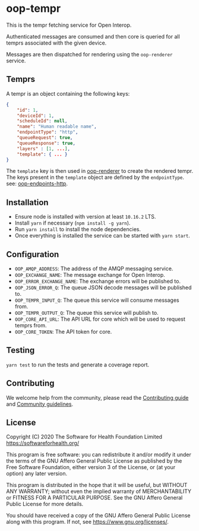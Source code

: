 # oop-tempr

This is the tempr fetching service for Open Interop.

Authenticated messages are consumed and then core is queried for all temprs associated with the given device.

Messages are then dispatched for rendering using the `oop-renderer` service.

## Temprs

A tempr is an object containing the following keys:

```json
{
    "id": 1,
    "deviceId": 1,
    "scheduleId": null,
    "name": "Human readable name",
    "endpointType": "http",
    "queueRequest": true,
    "queueResponse": true,
    "layers" : [1, ...],
    "template": { ... }
}
```

The `template` key is then used in [oop-renderer](https://github.com/open-interop/oop-renderer) to create the rendered tempr.
The keys present in the `template` object are defined by the `endpointType`. see: [oop-endpoints-http](https://github.com/open-interop/oop-endpoints-http).


## Installation

- Ensure node is installed with version at least `10.16.2` LTS.
- Install `yarn` if necessary (`npm install -g yarn`).
- Run `yarn install` to install the node dependencies.
- Once everything is installed the service can be started with `yarn start`.

## Configuration

- `OOP_AMQP_ADDRESS`: The address of the AMQP messaging service.
- `OOP_EXCHANGE_NAME`: The message exchange for Open Interop.
- `OOP_ERROR_EXCHANGE_NAME`:  The exchange errors will be published to.
- `OOP_JSON_ERROR_Q`: The queue JSON decode messages will be published to.
- `OOP_TEMPR_INPUT_Q`: The queue this service will consume messages from.
- `OOP_TEMPR_OUTPUT_Q`:  The queue this service will publish to.
- `OOP_CORE_API_URL`: The API URL for core which will be used to request temprs from.
- `OOP_CORE_TOKEN`: The API token for core.

## Testing

`yarn test` to run the tests and generate a coverage report.

## Contributing

We welcome help from the community, please read the [Contributing guide](https://github.com/open-interop/oop-guidelines/blob/master/CONTRIBUTING.md) and [Community guidelines](https://github.com/open-interop/oop-guidelines/blob/master/CODE_OF_CONDUCT.md).

## License

Copyright (C) 2020 The Software for Health Foundation Limited <https://softwareforhealth.org/>

This program is free software: you can redistribute it and/or modify
it under the terms of the GNU Affero General Public License as
published by the Free Software Foundation, either version 3 of the
License, or (at your option) any later version.

This program is distributed in the hope that it will be useful,
but WITHOUT ANY WARRANTY; without even the implied warranty of
MERCHANTABILITY or FITNESS FOR A PARTICULAR PURPOSE.  See the
GNU Affero General Public License for more details.

You should have received a copy of the GNU Affero General Public License
along with this program.  If not, see <https://www.gnu.org/licenses/>.
